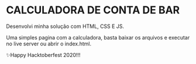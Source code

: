 # CALCULADORA DE CONTA DE BAR

Desenvolvi minha solução com HTML, CSS E JS.

Uma simples pagina com a calculadora, basta baixar os arquivos e executar no live server ou abrir o index.html.

:sparkles:Happy Hacktoberfest 2020!!!